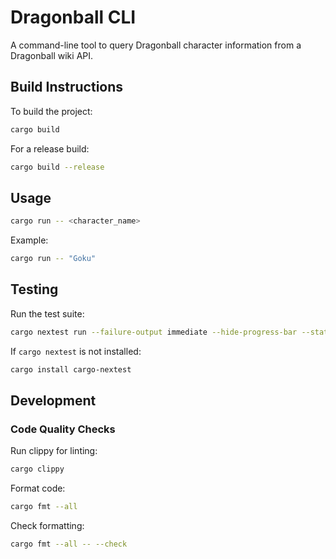 # Dragonball CLI

A command-line tool to query Dragonball character information from a Dragonball wiki API.

## Build Instructions

To build the project:

```bash
cargo build
```

For a release build:

```bash
cargo build --release
```

## Usage

```bash
cargo run -- <character_name>
```

Example:

```bash
cargo run -- "Goku"
```

## Testing

Run the test suite:

```bash
cargo nextest run --failure-output immediate --hide-progress-bar --status-level fail --final-status-level fail
```

If `cargo nextest` is not installed:

```bash
cargo install cargo-nextest
```

## Development

### Code Quality Checks

Run clippy for linting:

```bash
cargo clippy
```

Format code:

```bash
cargo fmt --all
```

Check formatting:

```bash
cargo fmt --all -- --check
```
